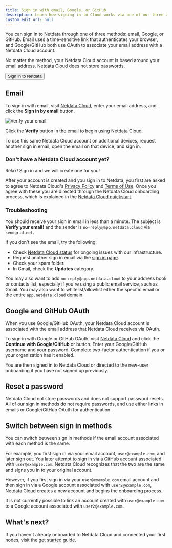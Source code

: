 ```yaml
---
title: Sign in with email, Google, or GitHub
description: Learn how signing in to Cloud works via one of our three authentication methods, plus some tips if you're having trouble signing in.
custom_edit_url: null
---
```


You can sign in to Netdata through one of three methods: email, Google, or GitHub. Email uses a
time-sensitive link that authenticates your browser, and Google/GitHub both use OAuth to associate your email address
with a Netdata Cloud account.

No matter the method, your Netdata Cloud account is based around your email address. Netdata Cloud does not store
passwords.


<Link to="https://app.netdata.cloud/sign-in?cloudRoute=spaces?utm_source=docs&utm_content=sign_in_button_first_section" className="group">
    <button className="relative text-text bg-gray-200 px-4 py-2 rounded">
        <span className="z-10 relative font-semibold group-hover:text-gray-100">Sign in to Netdata</span>
        <div className="opacity-0 group-hover:opacity-100 transition absolute z-0 inset-0 bg-gradient-to-r from-green to-green-lighter rounded"></div>
    </button>
</Link>


## Email

To sign in with email, visit [Netdata Cloud](https://app.netdata.cloud/sign-in?cloudRoute=spaces?utm_source=docs&utm_content=sign_in_button_email_section), enter your email address, and click
the **Sign in by email** button.

![Verify your email!](https://user-images.githubusercontent.com/82235632/125312167-f3e67e00-e32b-11eb-9dd7-be8d0ca21cbe.png)

Click the **Verify** button in the email to begin using Netdata Cloud.

To use this same Netdata Cloud account on additional devices, request another sign in email, open the email on that
device, and sign in.

### Don't have a Netdata Cloud account yet?

Relax! Sign in and we will create one for you!

After your account is created and you sign in to Netdata, you first are asked to agree to Netdata Cloud's [Privacy
Policy](https://www.netdata.cloud/privacy/) and [Terms of Use](https://www.netdata.cloud/terms/). Once you agree with these you are directed
through the Netdata Cloud onboarding process, which is explained in the [Netdata Cloud
quickstart](/docs/cloud/get-started).

### Troubleshooting

You should receive your sign in email in less than a minute. The subject is **Verify your email!** and the sender is `no-reply@app.netdata.cloud` via `sendgrid.net`.

If you don't see the email, try the following:

-   Check [Netdata Cloud status](https://status.netdata.cloud) for ongoing issues with our infrastructure.
-   Request another sign in email via the [sign in page](https://app.netdata.cloud/sign-in?cloudRoute=spaces?utm_source=docs&utm_content=sign_in_button_troubleshooting_section).
-   Check your spam folder.
-   In Gmail, check the **Updates** category.

You may also want to add `no-reply@app.netdata.cloud` to your address book or contacts list, especially if you're using
a public email service, such as Gmail. You may also want to whitelist/allowlist either the specific email or the entire
`app.netdata.cloud` domain.

## Google and GitHub OAuth

When you use Google/GitHub OAuth, your Netdata Cloud account is associated with the email address that Netdata Cloud
receives via OAuth.

To sign in with Google or GitHub OAuth, visit [Netdata Cloud](https://app.netdata.cloud/sign-in?cloudRoute=spaces?utm_source=docs&utm_content=sign_in_button_google_github_section) and click the
**Continue with Google/GitHub** or button. Enter your Google/GitHub username and your password. Complete two-factor
authentication if you or your organization has it enabled. 

You are then signed in to Netdata Cloud or directed to the new-user onboarding if you have not signed up previously.

## Reset a password

Netdata Cloud not store passwords and does not support password resets. All of our sign in methods do not
require passwords, and use either links in emails or Google/GitHub OAuth for authentication.

## Switch between sign in methods

You can switch between sign in methods if the email account associated with each method is the same.

For example, you first sign in via your email account, `user@example.com`, and later sign out. You later attempt to sign
in via a GitHub account associated with `user@example.com`. Netdata Cloud recognizes that the two are the same and signs
you in to your original account.

However, if you first sign in via your `user@example.com` email account and then sign in via a Google account associated
with `user2@example.com`, Netdata Cloud creates a new account and begins the onboarding process.

It is not currently possible to link an account created with `user@example.com` to a Google account associated with
`user2@example.com`.

## What's next? 

If you haven't already onboarded to Netdata Cloud and connected your first nodes, visit the [get started
guide](/docs/cloud/get-started).
